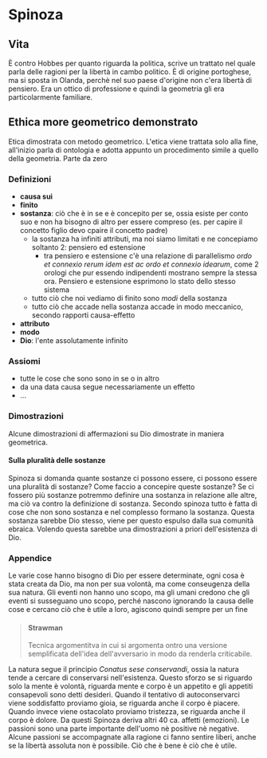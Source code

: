 # Spinoza
<!-- toc -->
## Vita
È contro Hobbes per quanto riguarda la politica, scrive un trattato nel quale parla delle ragioni per la libertà in cambo politico.
È di origine portoghese, ma si sposta in Olanda, perchè nel suo paese d'origine non c'era libertà di pensiero.
Era un ottico di professione e quindi la geometria gli era particolarmente familiare.

## Ethica more geometrico demonstrato
Etica dimostrata con metodo geometrico.
L'etica viene trattata solo alla fine, all'inizio parla di ontologia e adotta appunto un procedimento simile a quello della geometria.
Parte da zero

### Definizioni
- **causa sui**
- **finito**
- **sostanza**: ciò che è in se e è concepito per se, ossia esiste per conto suo e non ha bisogno di altro per essere compreso (es. per capire il concetto figlio devo cpaire il concetto padre)
    - la sostanza ha infiniti attributi, ma noi siamo limitati e ne concepiamo soltanto 2: pensiero ed estensione
        - tra pensiero e estensione c'è una relazione di parallelismo _ordo et connexio rerum idem est ac ordo et connexio idearum_, come 2 orologi che pur essendo indipendenti mostrano sempre la stessa ora. Pensiero e estensione esprimono lo stato dello stesso sistema
    - tutto ciò che noi vediamo di finito sono _modi_ della sostanza
    - tutto ciò che accade nella sostanza accade in modo meccanico, secondo rapporti causa-effetto
- **attributo**
- **modo**
- **Dio**: l'ente assolutamente infinito

### Assiomi
- tutte le cose che sono sono in se o in altro
- da una data causa segue necessariamente un effetto
- ...

### Dimostrazioni
Alcune dimostrazioni di affermazioni su Dio dimostrate in maniera geometrica.
#### Sulla pluralità delle sostanze
Spinoza si domanda quante sostanze ci possono essere, ci possono essere una pluralità di sostanze? Come faccio a concepire queste sostanze?
Se ci fossero più sostanze potremmo definire una sostanza in relazione alle altre, ma ciò va contro la definizione di sostanza.
Secondo spinoza tutto è fatta di cose che non sono sostanza e nel complesso formano la sostanza. Questa sostanza sarebbe Dio stesso, viene per questo espulso dalla sua comunità ebraica.
Volendo questa sarebbe una dimostrazioni a priori dell'esistenza di Dio.

### Appendice
Le varie cose hanno bisogno di Dio per essere determinate, ogni cosa è stata creata da Dio, ma non per sua volontà, ma come conseugenza della sua natura.
Gli eventi non hanno uno scopo, ma gli umani credono che gli eventi si susseguano uno scopo, perché nascono ignorando la causa delle cose e cercano ciò che è utile a loro, agiscono quindi sempre per un fine


> #### Strawman
> Tecnica argomentitva in cui si argomenta ontro una versione semplificata dell'idea dell'avversario in modo da renderla criticabile.

La natura segue il principio _Conatus sese conservandi_, ossia la natura tende a cercare di conservarsi nell'esistenza. Questo sforzo se si riguardo solo la mente è volontà, riguarda mente e corpo è un appetito e gli appetiti consapevoli sono detti desideri.
Quando il tentativo di autoconservarci viene soddisfatto proviamo gioia, se riguarda anche il corpo è piacere.
Quando invece viene ostacolato proviamo tristezza, se riguarda anche il corpo è dolore.
Da questi Spinoza deriva altri 40 ca. affetti (emozioni).
Le passioni sono una parte importante dell'uomo nè positive nè negative.
Alcune passioni se accompagnate alla ragione ci fanno sentire liberi, anche se la libertà assoluta non è possibile.
Ciò che è bene è ciò che è utile. 